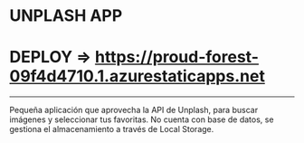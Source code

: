 # UNPLASH APP

# DEPLOY => https://proud-forest-09f4d4710.1.azurestaticapps.net

----------------------------------------------------------------

Pequeña aplicación que aprovecha la API de Unplash, para buscar imágenes y seleccionar tus favoritas.
No cuenta con base de datos, se gestiona el almacenamiento a través de Local Storage.


